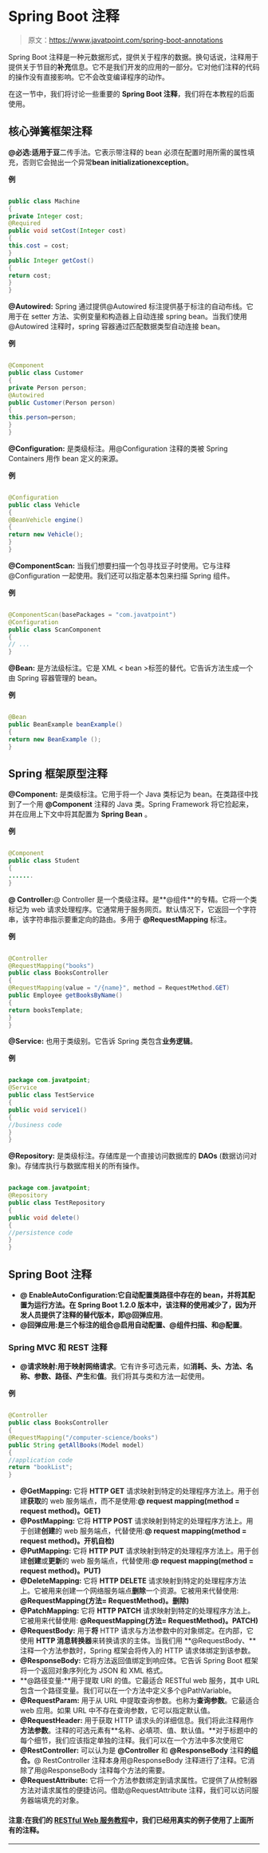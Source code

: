 # Spring Boot 注释

> 原文：<https://www.javatpoint.com/spring-boot-annotations>

Spring Boot 注释是一种元数据形式，提供关于程序的数据。换句话说，注释用于提供关于节目的**补充**信息。它不是我们开发的应用的一部分。它对他们注释的代码的操作没有直接影响。它不会改变编译程序的动作。

在这一节中，我们将讨论一些重要的 **Spring Boot 注释**，我们将在本教程的后面使用。

## 核心弹簧框架注释

**@必选:**适用于**豆**二传手法。它表示带注释的 bean 必须在配置时用所需的属性填充，否则它会抛出一个异常**bean initializationexception**。

**例**

```java

public class Machine 
{
private Integer cost;
@Required
public void setCost(Integer cost) 
{
this.cost = cost;
}
public Integer getCost() 
{
return cost;
}   
}

```

**@Autowired:** Spring 通过提供@Autowired 标注提供基于标注的自动布线。它用于在 setter 方法、实例变量和构造器上自动连接 spring bean。当我们使用@Autowired 注释时，spring 容器通过匹配数据类型自动连接 bean。

**例**

```java

@Component
public class Customer
{
private Person person;
@Autowired
public Customer(Person person) 
{ 
this.person=person;
}
}

```

**@Configuration:** 是类级标注。用@Configuration 注释的类被 Spring Containers 用作 bean 定义的来源。

**例**

```java

@Configuration
public class Vehicle
{
@BeanVehicle engine()
{
return new Vehicle();
}
}

```

**@ComponentScan:** 当我们想要扫描一个包寻找豆子时使用。它与注释@Configuration 一起使用。我们还可以指定基本包来扫描 Spring 组件。

**例**

```java

@ComponentScan(basePackages = "com.javatpoint")
@Configuration
public class ScanComponent
{
// ...
}

```

**@Bean:** 是方法级标注。它是 XML < bean >标签的替代。它告诉方法生成一个由 Spring 容器管理的 bean。

**例**

```java

@Bean
public BeanExample beanExample() 
{
return new BeanExample ();
}

```

## Spring 框架原型注释

**@Component:** 是类级标注。它用于将一个 Java 类标记为 bean。在类路径中找到了一个用 **@Component** 注释的 Java 类。Spring Framework 将它捡起来，并在应用上下文中将其配置为 **Spring Bean** 。

**例**

```java

@Component
public class Student
{
.......
}

```

**@ Controller:**@ Controller 是一个类级注释。是**@组件**的专精。它将一个类标记为 web 请求处理程序。它通常用于服务网页。默认情况下，它返回一个字符串，该字符串指示要重定向的路由。多用于 **@RequestMapping** 标注。

**例**

```java

@Controller
@RequestMapping("books")
public class BooksController 
{
@RequestMapping(value = "/{name}", method = RequestMethod.GET)
public Employee getBooksByName() 
{
return booksTemplate;
}
}

```

**@Service:** 也用于类级别。它告诉 Spring 类包含**业务逻辑**。

**例**

```java

package com.javatpoint;
@Service
public class TestService
{
public void service1()
{
//business code
}
}

```

**@Repository:** 是类级标注。存储库是一个直接访问数据库的 **DAOs** (数据访问对象)。存储库执行与数据库相关的所有操作。

```java

package com.javatpoint;
@Repository	
public class TestRepository
{
public void delete()
{	
//persistence code
}
}

```

## Spring Boot 注释

*   **@ EnableAutoConfiguration:**它自动配置类路径中存在的 bean，并将其配置为运行方法。在 Spring Boot 1.2.0 版本中，该注释的使用减少了，因为开发人员提供了注释的替代版本，即**@回弹应用**。
*   **@回弹应用:**是三个标注的组合**@启用自动配置、@组件扫描、**和**@配置**。

### Spring MVC 和 REST 注释

*   **@请求映射:**用于映射**网络请求**。它有许多可选元素，如**消耗、头、方法、名称、参数、路径、产生**和**值**。我们将其与类和方法一起使用。

**例**

```java

@Controller
public class BooksController 
{
@RequestMapping("/computer-science/books")
public String getAllBooks(Model model)
{
//application code
return "bookList";
}

```

*   **@GetMapping:** 它将 **HTTP GET** 请求映射到特定的处理程序方法上。用于创建**获取**的 web 服务端点，而不是使用:**@ request mapping(method = request method)。GET)**
*   **@PostMapping:** 它将 **HTTP POST** 请求映射到特定的处理程序方法上。用于创建**创建**的 web 服务端点，代替使用:**@ request mapping(method = request method)。开机自检)**
*   **@PutMapping:** 它将 **HTTP PUT** 请求映射到特定的处理程序方法上。用于创建**创建**或**更新**的 web 服务端点，代替使用:**@ request mapping(method = request method)。PUT)**
*   **@DeleteMapping:** 它将 **HTTP DELETE** 请求映射到特定的处理程序方法上。它被用来创建一个网络服务端点**删除**一个资源。它被用来代替使用: **@RequestMapping(方法= RequestMethod)。删除)**
*   **@PatchMapping:** 它将 **HTTP PATCH** 请求映射到特定的处理程序方法上。它被用来代替使用: **@RequestMapping(方法= RequestMethod)。PATCH)**
*   **@RequestBody:** 用于**将** HTTP 请求与方法参数中的对象绑定。在内部，它使用 **HTTP 消息转换器**来转换请求的主体。当我们用 **@RequestBody、**注释一个方法参数时，Spring 框架会将传入的 HTTP 请求体绑定到该参数。
*   **@ResponseBody:** 它将方法返回值绑定到响应体。它告诉 Spring Boot 框架将一个返回对象序列化为 JSON 和 XML 格式。
*   **@路径变量:**用于提取 URI 的值。它最适合 RESTful web 服务，其中 URL 包含一个路径变量。我们可以在一个方法中定义多个@PathVariable。
*   **@RequestParam:** 用于从 URL 中提取查询参数。也称为**查询参数**。它最适合 web 应用。如果 URL 中不存在查询参数，它可以指定默认值。
*   **@RequestHeader:** 用于获取 HTTP 请求头的详细信息。我们将此注释用作**方法参数**。注释的可选元素有**名称、必填项、值、默认值。**对于标题中的每个细节，我们应该指定单独的注释。我们可以在一个方法中多次使用它
*   **@RestController:** 可以认为是 **@Controller** 和 **@ResponseBody** 注释**的组合。**@ RestController 注释本身用@ResponseBody 注释进行了注释。它消除了用@ResponseBody 注释每个方法的需要。
*   **@RequestAttribute:** 它将一个方法参数绑定到请求属性。它提供了从控制器方法对请求属性的便捷访问。借助@RequestAttribute 注释，我们可以访问服务器端填充的对象。

#### 注意:在我们的 [RESTful Web 服务教程](https://www.javatpoint.com/restful-web-services-tutorial)中，我们已经用真实的例子使用了上面所有的注释。

* * *
